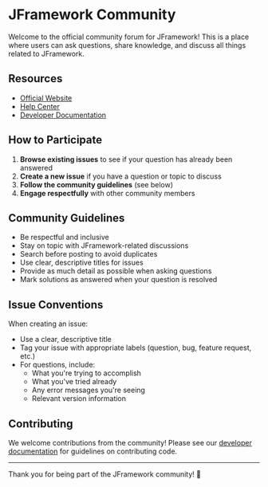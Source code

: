 # JFramework Community

Welcome to the official community forum for JFramework! This is a place where users can ask questions, share knowledge, and discuss all things related to JFramework.

## Resources

- [Official Website](https://jframework.io)
- [Help Center](https://help.jframework.io)
- [Developer Documentation](https://developers.jframework.io)

## How to Participate

1. **Browse existing issues** to see if your question has already been answered
2. **Create a new issue** if you have a question or topic to discuss
3. **Follow the community guidelines** (see below)
4. **Engage respectfully** with other community members

## Community Guidelines

- Be respectful and inclusive
- Stay on topic with JFramework-related discussions
- Search before posting to avoid duplicates
- Use clear, descriptive titles for issues
- Provide as much detail as possible when asking questions
- Mark solutions as answered when your question is resolved

## Issue Conventions

When creating an issue:
- Use a clear, descriptive title
- Tag your issue with appropriate labels (question, bug, feature request, etc.)
- For questions, include:
  - What you're trying to accomplish
  - What you've tried already
  - Any error messages you're seeing
  - Relevant version information

## Contributing

We welcome contributions from the community! Please see our [developer documentation](https://developers.jframework.io) for guidelines on contributing code.

---

Thank you for being part of the JFramework community! 🚀
